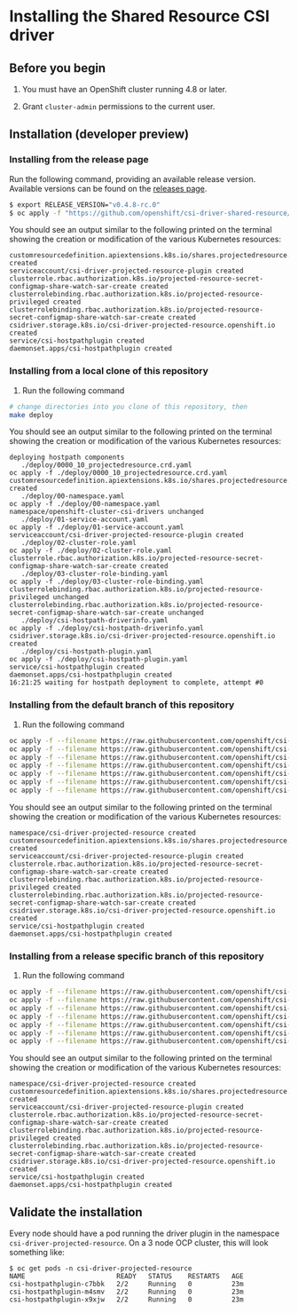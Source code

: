 # Installing the Shared Resource CSI driver

## Before you begin

1. You must have an OpenShift cluster running 4.8 or later.

1. Grant `cluster-admin` permissions to the current user.

## Installation (developer preview)

### Installing from the release page

Run the following command, providing an available release version.
Available versions can be found on the [releases page](https://github.com/openshift/csi-driver-shared-resource/releases).

```bash
$ export RELEASE_VERSION="v0.4.8-rc.0"
$ oc apply -f "https://github.com/openshift/csi-driver-shared-resource/releases/download/${RELEASE_VERSION}/release.yaml"
```

You should see an output similar to the following printed on the terminal showing the creation or modification of the various
Kubernetes resources:

```shell
customresourcedefinition.apiextensions.k8s.io/shares.projectedresource.storage.openshift.io created
serviceaccount/csi-driver-projected-resource-plugin created
clusterrole.rbac.authorization.k8s.io/projected-resource-secret-configmap-share-watch-sar-create created
clusterrolebinding.rbac.authorization.k8s.io/projected-resource-privileged created
clusterrolebinding.rbac.authorization.k8s.io/projected-resource-secret-configmap-share-watch-sar-create created
csidriver.storage.k8s.io/csi-driver-projected-resource.openshift.io created
service/csi-hostpathplugin created
daemonset.apps/csi-hostpathplugin created
```

### Installing from a local clone of this repository

1. Run the following command

```bash
# change directories into you clone of this repository, then
make deploy
```

You should see an output similar to the following printed on the terminal showing the creation or modification of the various
Kubernetes resources:

```shell
deploying hostpath components
   ./deploy/0000_10_projectedresource.crd.yaml
oc apply -f ./deploy/0000_10_projectedresource.crd.yaml
customresourcedefinition.apiextensions.k8s.io/shares.projectedresource.storage.openshift.io created
   ./deploy/00-namespace.yaml
oc apply -f ./deploy/00-namespace.yaml
namespace/openshift-cluster-csi-drivers unchanged
   ./deploy/01-service-account.yaml
oc apply -f ./deploy/01-service-account.yaml
serviceaccount/csi-driver-projected-resource-plugin created
   ./deploy/02-cluster-role.yaml
oc apply -f ./deploy/02-cluster-role.yaml
clusterrole.rbac.authorization.k8s.io/projected-resource-secret-configmap-share-watch-sar-create created
   ./deploy/03-cluster-role-binding.yaml
oc apply -f ./deploy/03-cluster-role-binding.yaml
clusterrolebinding.rbac.authorization.k8s.io/projected-resource-privileged unchanged
clusterrolebinding.rbac.authorization.k8s.io/projected-resource-secret-configmap-share-watch-sar-create unchanged
   ./deploy/csi-hostpath-driverinfo.yaml
oc apply -f ./deploy/csi-hostpath-driverinfo.yaml
csidriver.storage.k8s.io/csi-driver-projected-resource.openshift.io created
   ./deploy/csi-hostpath-plugin.yaml
oc apply -f ./deploy/csi-hostpath-plugin.yaml
service/csi-hostpathplugin created
daemonset.apps/csi-hostpathplugin created
16:21:25 waiting for hostpath deployment to complete, attempt #0
```

### Installing from the default branch of this repository

1. Run the following command

```bash
oc apply -f --filename https://raw.githubusercontent.com/openshift/csi-driver-shared-resource/master/deploy/00-namespace.yaml
oc apply -f --filename https://raw.githubusercontent.com/openshift/csi-driver-shared-resource/master/deploy/0000_10_projectedresource.crd.yaml
oc apply -f --filename https://raw.githubusercontent.com/openshift/csi-driver-shared-resource/master/deploy/01-service-account.yaml 
oc apply -f --filename https://raw.githubusercontent.com/openshift/csi-driver-shared-resource/master/deploy/02-cluster-role.yaml
oc apply -f --filename https://raw.githubusercontent.com/openshift/csi-driver-shared-resource/master/deploy/03-cluster-role-binding.yaml
oc apply -f --filename https://raw.githubusercontent.com/openshift/csi-driver-shared-resource/master/deploy/csi-hostpath-driverinfo.yaml
oc apply -f --filename https://raw.githubusercontent.com/openshift/csi-driver-shared-resource/master/deploy/csi-hostpath-plugin.yaml 
```

You should see an output similar to the following printed on the terminal showing the creation or modification of the various
Kubernetes resources:

```shell
namespace/csi-driver-projected-resource created
customresourcedefinition.apiextensions.k8s.io/shares.projectedresource.storage.openshift.io created
serviceaccount/csi-driver-projected-resource-plugin created
clusterrole.rbac.authorization.k8s.io/projected-resource-secret-configmap-share-watch-sar-create created
clusterrolebinding.rbac.authorization.k8s.io/projected-resource-privileged created
clusterrolebinding.rbac.authorization.k8s.io/projected-resource-secret-configmap-share-watch-sar-create created
csidriver.storage.k8s.io/csi-driver-projected-resource.openshift.io created
service/csi-hostpathplugin created
daemonset.apps/csi-hostpathplugin created
```


### Installing from a release specific branch of this repository

1. Run the following command

```bash
oc apply -f --filename https://raw.githubusercontent.com/openshift/csi-driver-shared-resource/release-4.8/deploy/00-namespace.yaml
oc apply -f --filename https://raw.githubusercontent.com/openshift/csi-driver-shared-resource/release-4.8/deploy/0000_10_projectedresource.crd.yaml
oc apply -f --filename https://raw.githubusercontent.com/openshift/csi-driver-shared-resource/release-4.8/deploy/01-service-account.yaml 
oc apply -f --filename https://raw.githubusercontent.com/openshift/csi-driver-shared-resource/release-4.8/deploy/02-cluster-role.yaml
oc apply -f --filename https://raw.githubusercontent.com/openshift/csi-driver-shared-resource/release-4.8/deploy/03-cluster-role-binding.yaml
oc apply -f --filename https://raw.githubusercontent.com/openshift/csi-driver-shared-resource/release-4.8/deploy/csi-hostpath-driverinfo.yaml
oc apply -f --filename https://raw.githubusercontent.com/openshift/csi-driver-shared-resource/release-4.8/deploy/csi-hostpath-plugin.yaml 
```

You should see an output similar to the following printed on the terminal showing the creation or modification of the various
Kubernetes resources:

```shell
namespace/csi-driver-projected-resource created
customresourcedefinition.apiextensions.k8s.io/shares.projectedresource.storage.openshift.io created
serviceaccount/csi-driver-projected-resource-plugin created
clusterrole.rbac.authorization.k8s.io/projected-resource-secret-configmap-share-watch-sar-create created
clusterrolebinding.rbac.authorization.k8s.io/projected-resource-privileged created
clusterrolebinding.rbac.authorization.k8s.io/projected-resource-secret-configmap-share-watch-sar-create created
csidriver.storage.k8s.io/csi-driver-projected-resource.openshift.io created
service/csi-hostpathplugin created
daemonset.apps/csi-hostpathplugin created
```


## Validate the installation

Every node should have a pod running the driver plugin in the namespace `csi-driver-projected-resource`.
On a 3 node OCP cluster, this will look something like:

```shell
$ oc get pods -n csi-driver-projected-resource
NAME                       READY   STATUS    RESTARTS   AGE
csi-hostpathplugin-c7bbk   2/2     Running   0          23m
csi-hostpathplugin-m4smv   2/2     Running   0          23m
csi-hostpathplugin-x9xjw   2/2     Running   0          23m
```
